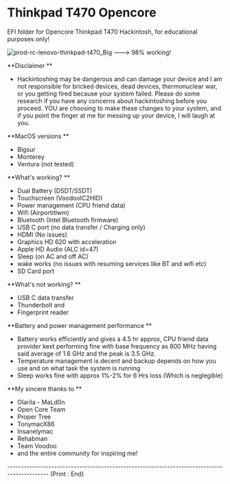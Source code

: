 # Thinkpad T470 Opencore
 EFI folder for Opencore Thinkpad T470 Hackintosh, for educational purposes only!
 
![prod-rc-lenovo-thinkpad-t470_Big](https://user-images.githubusercontent.com/69560584/173252878-b85074c5-dff4-46bc-986a-e200deb44b8b.png) ---> 98% working!

**Disclaimer **
- Hackintoshing may be dangerous and can damage your device and I am not responsible for bricked devices, dead devices, thermonuclear war, or you getting fired because your system failed. Please do some research if you have any concerns about hackintoshing before you proceed. YOU are choosing to make these changes to your system, and if you point the finger at me for messing up your device, I will laugh at you.

**MacOS versions **
- Bigsur
- Monterey
- Ventura (not tested)

**What's working? **

- Dual Battery (DSDT/SSDT) 
- Touchscreen (VoodooIC2HID)
- Power management (CPU friend data)
- Wifi (Airportitlwm)
- Bluetooth (Intel Bluetooth firmware)
- USB C port (no data transfer / Charging only)
- HDMI (No issues)
- Graphics HD 620 with acceleration
- Apple HD Audio (ALC id=47)
- Sleep (on AC and off AC)
- wake works (no issues with resuming services like BT and wifi etc)
- SD Card port


**What's not working? **
- USB C data transfer
- Thunderbolt and 
- Fingerprint reader

**Battery and power management performance **
- Battery works efficiently and gives a 4.5 hr approx, CPU friend data provider kext performing fine with base frequency as 800 MHz having said average of 1.6 GHz and the peak is 3.5 GHz. 
- Temperature management is decent and backup depends on how you use and on what task the system is running
- Sleep works fine with approx 1%-2% for 6 Hrs loss (Which is neglegible)

**My sincere thanks to **
- Olarila - MaLd0n
- Open Core Team
- Proper Tree
- TonymacX86
- Insanelymac
- Rehabman
- Team Voodoo
- and the entire community for inspiring me!

--------------------------------------------------------------------------------------------- (Print : End)
